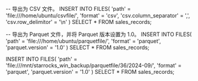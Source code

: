 -- 导出为 CSV 文件。
INSERT INTO FILES(
'path' = 'file:///home/ubuntu/csvfile/',
'format' = 'csv',
'csv.column_separator' = ',',
'csv.row_delimitor' = '\n'
)
SELECT * FROM sales_records;

-- 导出为 Parquet 文件，并将 Parquet 版本设置为 1.0。
INSERT INTO FILES(
'path' = 'file:///home/ubuntu/parquetfile/',
'format' = 'parquet',
'parquet.version' = '1.0'
)
SELECT * FROM sales_records;

INSERT INTO FILES(
'path' = 'file:///mnt/starrocks_win_backup/parquetfile/36/2024-09/',
'format' = 'parquet',
'parquet.version' = '1.0'
)
SELECT * FROM sales_records;
